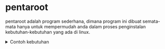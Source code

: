 # pentaroot
pentaroot adalah program sederhana, dimana program ini dibuat semata-mata hanya untuk mempermudah anda dalam proses penginstalan kebutuhan-kebutuhan yang ada di linux.
<details>
<summary>Contoh kebutuhan</summary>
  
- [x] fcrackzip
- [x] goldeneye
- [x] ip tracer
- [x] nmap
- [x] oh my zsh
- [x] pwnloris
- [x] python3
- [x] redhawk
- [x] rockyou
- [x] xerxes
  
</details>
